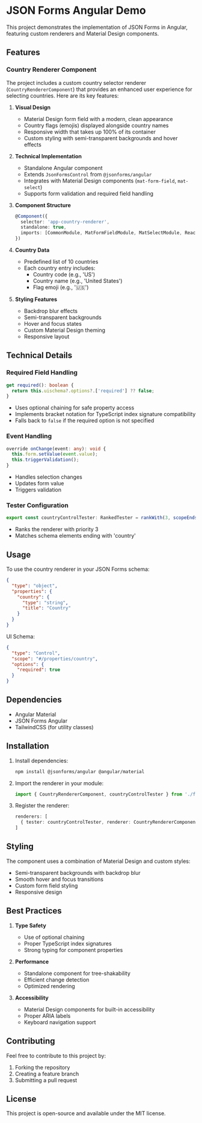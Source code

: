 # JSON Forms Angular Demo

This project demonstrates the implementation of JSON Forms in Angular, featuring custom renderers and Material Design components.

## Features

### Country Renderer Component

The project includes a custom country selector renderer (`CountryRendererComponent`) that provides an enhanced user experience for selecting countries. Here are its key features:

1. **Visual Design**
   - Material Design form field with a modern, clean appearance
   - Country flags (emojis) displayed alongside country names
   - Responsive width that takes up 100% of its container
   - Custom styling with semi-transparent backgrounds and hover effects

2. **Technical Implementation**
   - Standalone Angular component
   - Extends `JsonFormsControl` from `@jsonforms/angular`
   - Integrates with Material Design components (`mat-form-field`, `mat-select`)
   - Supports form validation and required field handling

3. **Component Structure**
   ```typescript
   @Component({
     selector: 'app-country-renderer',
     standalone: true,
     imports: [CommonModule, MatFormFieldModule, MatSelectModule, ReactiveFormsModule]
   })
   ```

4. **Country Data**
   - Predefined list of 10 countries
   - Each country entry includes:
     - Country code (e.g., 'US')
     - Country name (e.g., 'United States')
     - Flag emoji (e.g., '🇺🇸')

5. **Styling Features**
   - Backdrop blur effects
   - Semi-transparent backgrounds
   - Hover and focus states
   - Custom Material Design theming
   - Responsive layout

## Technical Details

### Required Field Handling
```typescript
get required(): boolean {
  return this.uischema?.options?.['required'] ?? false;
}
```
- Uses optional chaining for safe property access
- Implements bracket notation for TypeScript index signature compatibility
- Falls back to `false` if the required option is not specified

### Event Handling
```typescript
override onChange(event: any): void {
  this.form.setValue(event.value);
  this.triggerValidation();
}
```
- Handles selection changes
- Updates form value
- Triggers validation

### Tester Configuration
```typescript
export const countryControlTester: RankedTester = rankWith(3, scopeEndsWith('country'));
```
- Ranks the renderer with priority 3
- Matches schema elements ending with 'country'

## Usage

To use the country renderer in your JSON Forms schema:

```json
{
  "type": "object",
  "properties": {
    "country": {
      "type": "string",
      "title": "Country"
    }
  }
}
```

UI Schema:
```json
{
  "type": "Control",
  "scope": "#/properties/country",
  "options": {
    "required": true
  }
}
```

## Dependencies

- Angular Material
- JSON Forms Angular
- TailwindCSS (for utility classes)

## Installation

1. Install dependencies:
   ```bash
   npm install @jsonforms/angular @angular/material
   ```

2. Import the renderer in your module:
   ```typescript
   import { CountryRendererComponent, countryControlTester } from './features/forms/renderers/country-renderer.component';
   ```

3. Register the renderer:
   ```typescript
   renderers: [
     { tester: countryControlTester, renderer: CountryRendererComponent }
   ]
   ```

## Styling

The component uses a combination of Material Design and custom styles:
- Semi-transparent backgrounds with backdrop blur
- Smooth hover and focus transitions
- Custom form field styling
- Responsive design

## Best Practices

1. **Type Safety**
   - Use of optional chaining
   - Proper TypeScript index signatures
   - Strong typing for component properties

2. **Performance**
   - Standalone component for tree-shakability
   - Efficient change detection
   - Optimized rendering

3. **Accessibility**
   - Material Design components for built-in accessibility
   - Proper ARIA labels
   - Keyboard navigation support

## Contributing

Feel free to contribute to this project by:
1. Forking the repository
2. Creating a feature branch
3. Submitting a pull request

## License

This project is open-source and available under the MIT license.
